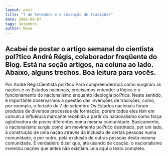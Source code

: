 ```yaml
---
layout: post
title: "7 de Setembro e a invenção de tradições"
date: 2006-09-07
tags: Setembro
author: None
---
```

Acabei de postar o artigo semanal do cientista pol?tico André Régis, colaborador freqüente do Blog. Está na seção artigos, na coluna ao lado. Abaixo, alguns trechos.
Boa leitura para vocês.
-----------------------------
Por André RégisCientista pol?tico
Para compreendermos como surgiram as nações e os Estados nacionais, precisamos entender a lógica e o funcionamento do nacionalismo enquanto ideologia pol?tica. Neste sentido, é importante observarmos a questão das invenções de tradições, como, por exemplo, o feriado de 7 de setembro.Os Estados nacionais foram produtos de diversos processos de formação, porém todos eles têm em comum a influência marcante recebida a partir do nacionalismo como força aglutinadora de povos diferentes numa mesma comunidade. Basicamente, o nacionalismo surgiu como um movimento pol?tico destinado, por um lado, à construção de uma nação através da inclusão de certas pessoas numa comunidade, e por outro, pela exclusão de outras pessoas desta mesma comunidade. É verdadeiro dizer que, até usando de coação, o nacionalismo inventou nações que antes não existiam.Leia aqui o texto completo. 